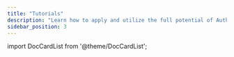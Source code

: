 ```yaml
---
title: "Tutorials"
description: "Learn how to apply and utilize the full potential of Authentication API with our more advanced examples."
sidebar_position: 3
---
```


import DocCardList from '@theme/DocCardList';

<DocCardList />  